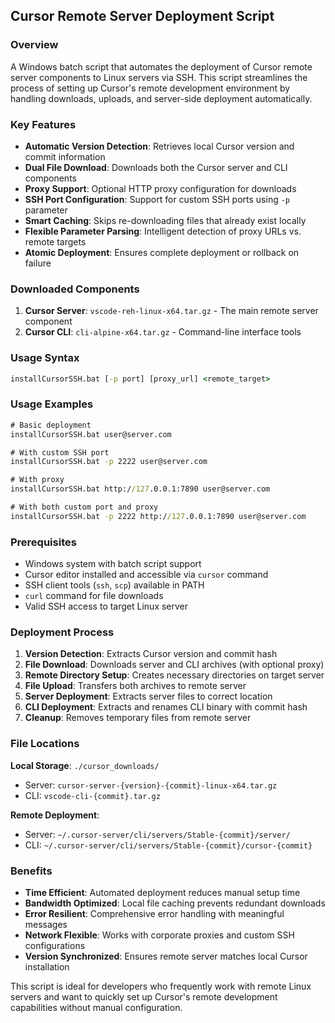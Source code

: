 ## Cursor Remote Server Deployment Script

### Overview
A Windows batch script that automates the deployment of Cursor remote server components to Linux servers via SSH. This script streamlines the process of setting up Cursor's remote development environment by handling downloads, uploads, and server-side deployment automatically.

### Key Features
- **Automatic Version Detection**: Retrieves local Cursor version and commit information
- **Dual File Download**: Downloads both the Cursor server and CLI components
- **Proxy Support**: Optional HTTP proxy configuration for downloads
- **SSH Port Configuration**: Support for custom SSH ports using `-p` parameter
- **Smart Caching**: Skips re-downloading files that already exist locally
- **Flexible Parameter Parsing**: Intelligent detection of proxy URLs vs. remote targets
- **Atomic Deployment**: Ensures complete deployment or rollback on failure

### Downloaded Components
1. **Cursor Server**: `vscode-reh-linux-x64.tar.gz` - The main remote server component
2. **Cursor CLI**: `cli-alpine-x64.tar.gz` - Command-line interface tools

### Usage Syntax
```cmd
installCursorSSH.bat [-p port] [proxy_url] <remote_target>
```

### Usage Examples
```cmd
# Basic deployment
installCursorSSH.bat user@server.com

# With custom SSH port
installCursorSSH.bat -p 2222 user@server.com

# With proxy
installCursorSSH.bat http://127.0.0.1:7890 user@server.com

# With both custom port and proxy
installCursorSSH.bat -p 2222 http://127.0.0.1:7890 user@server.com
```

### Prerequisites
- Windows system with batch script support
- Cursor editor installed and accessible via `cursor` command
- SSH client tools (`ssh`, `scp`) available in PATH
- `curl` command for file downloads
- Valid SSH access to target Linux server

### Deployment Process
1. **Version Detection**: Extracts Cursor version and commit hash
2. **File Download**: Downloads server and CLI archives (with optional proxy)
3. **Remote Directory Setup**: Creates necessary directories on target server
4. **File Upload**: Transfers both archives to remote server
5. **Server Deployment**: Extracts server files to correct location
6. **CLI Deployment**: Extracts and renames CLI binary with commit hash
7. **Cleanup**: Removes temporary files from remote server

### File Locations
**Local Storage**: `./cursor_downloads/`
- Server: `cursor-server-{version}-{commit}-linux-x64.tar.gz`
- CLI: `vscode-cli-{commit}.tar.gz`

**Remote Deployment**:
- Server: `~/.cursor-server/cli/servers/Stable-{commit}/server/`
- CLI: `~/.cursor-server/cli/servers/Stable-{commit}/cursor-{commit}`

### Benefits
- **Time Efficient**: Automated deployment reduces manual setup time
- **Bandwidth Optimized**: Local file caching prevents redundant downloads
- **Error Resilient**: Comprehensive error handling with meaningful messages
- **Network Flexible**: Works with corporate proxies and custom SSH configurations
- **Version Synchronized**: Ensures remote server matches local Cursor installation

This script is ideal for developers who frequently work with remote Linux servers and want to quickly set up Cursor's remote development capabilities without manual configuration.
